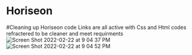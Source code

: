 # Horiseon 

#Cleaning up Horiseon code
Links are all active with Css and Html codes refractered to be cleaner and meet requirments
![Screen Shot 2022-02-22 at 9 04 37 PM](https://user-images.githubusercontent.com/98415796/155250542-0f155789-f26e-4ae6-ac85-931c34480e8d.png)
![Screen Shot 2022-02-22 at 9 04 52 PM](https://user-images.githubusercontent.com/98415796/155250548-dc159d68-1a8b-45b5-b43e-cec46416d8a3.png)
